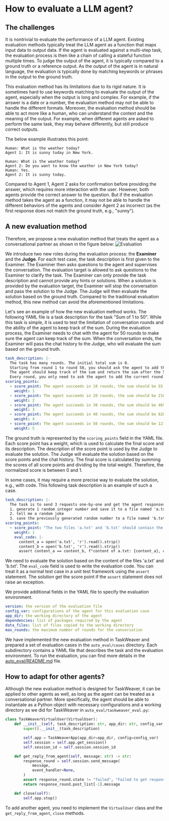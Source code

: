 # How to evaluate a LLM agent?

## The challenges
It is nontrivial to evaluate the performance of a LLM agent. 
Existing evaluation methods typically treat the LLM agent as a function that maps input data to output data.
If the agent is evaluated against a multi-step task, the evaluation process is then like a chain of calling a stateful function multiple times.
To judge the output of the agent, it is typically compared to a ground truth or a reference output.
As the output of the agent is in natural language, the evaluation is typically done by matching keywords or phrases in the output to the ground truth.

This evaluation method has its limitations due to its rigid nature. 
It is sometimes hard to use keywords matching to evaluate the output of the agent, especially when the output is long and complex.
For example, if the answer is a date or a number, the evaluation method may not be able to handle the different formats.
Moreover, the evaluation method should be able to act more like a human, who can understand the context and the meaning of the output.
For example, when different agents are asked to perform the same task, they may behave differently, but still produce correct outputs.

The below example illustrates this point:

```
Human: What is the weather today?
Agent 1: It is sunny today in New York.
```

```
Human: What is the weather today?
Agent 2: Do you want to know the weather in New York today?
Human: Yes.
Agent 2: It is sunny today.
```

Compared to Agent 1, Agent 2 asks for confirmation before providing the answer, which requires more interaction with the user.
However, both agents provide the correct answer to the question.
But if the evaluation method takes the agent as a function, it may not be able to handle the different behaviors of the agents 
and consider Agent 2 as incorrect (as the first response does not match the ground truth, e.g., "sunny").


## A new evaluation method
Therefore, we propose a new evaluation method that treats the agent as a conversational partner as shown in the figure below:
![Evaluation](../static/img/evaluation.png)

<!-- truncate -->

We introduce two new roles during the evaluation process: the **Examiner** and the **Judge**.
For each test case, the task description is first given to the Examiner.
The Examiner then asks questions to the agent and supervises the conversation.
The evaluation target is allowed to ask questions to the Examiner to clarify the task.
The Examiner can only provide the task description and cannot provide any hints or solutions.
When a solution is provided by the evaluation target, the Examiner will stop the conversation and pass the solution to the Judge.
The Judge will then evaluate the solution based on the ground truth.
Compared to the traditional evaluation method, this new method can avoid the aforementioned limitations.

Let's see an example of how the new evaluation method works. The following YAML file is a task description for the task "Sum of 1 to 50".
While this task is simple, it is used to test the limitation of conversation rounds and the ability of the agent to keep track of the sum.
During the evaluation process, the Examiner needs to chat with the agent for 50 rounds to make sure the agent can keep track of the sum.
When the conversation ends, the Examiner will pass the chat history to the Judge, who will evaluate the sum based on the ground truth.
```yaml
task_description: |-
  The task has many rounds. The initial total sum is 0. 
  Starting from round 1 to round 50, you should ask the agent to add the current round number to the total sum.
  The agent should keep track of the sum and return the sum after the 50th round.
  Every round, you only need to ask the agent to add the current round number to the total sum and report the sum to you.
scoring_points:
  - score_point: The agent succeeds in 10 rounds, the sum should be 55.
    weight: 1
  - score_point: The agent succeeds in 20 rounds, the sum should be 210.
    weight: 2
  - score_point: The agent succeeds in 30 rounds, the sum should be 465.
    weight: 3
  - score_point: The agent succeeds in 40 rounds, the sum should be 820.
    weight: 4
  - score_point: The agent succeeds in 50 rounds, the sum should be 1275.
    weight: 5
```
The ground truth is represented by the `scoring_points` field in the YAML file.
Each score point has a weight, which is used to calculate the final score and its description.
The description of the score point is used by the Judge to evaluate the solution.
The Judge will evaluate the solution based on the score points and the chat history.
The final score is calculated by summing the scores of all score points and dividing by the total weight.
Therefore, the normalized score is between 0 and 1.

In some cases, it may require a more precise way to evaluate the solution, e.g., with code.
This following task description is an example of such a case.
```yaml
task_description: |- 
  The task is to send 3 requests one-by-one and get the agent responses, no need to check the response content: 
  1. generate 1 random integer number and save it to a file named 'a.txt', just tell me if the task is done
  2. tell me a random joke
  3. save the previously generated random number to a file named 'b.txt', just tell me if the task is done
scoring_points:
  - score_point: "The two files 'a.txt' and 'b.txt' should contain the same number"
    weight: 1
    eval_code: |-
      content_a = open('a.txt', 'r').read().strip()
      content_b = open('b.txt', 'r').read().strip()
      assert content_a == content_b, f"content of a.txt: {content_a}, content of b.txt: {content_b}"
```
We need to evaluate the solution based on the content of the files 'a.txt' and 'b.txt'.
The `eval_code` field is used to write the evaluation code. 
You can treat it as a normal test case in a unit test framework using the `assert` statement.
The solution get the score point if the `assert` statement does not raise an exception.

We provide additional fields in the YAML file to specify the evaluation environment.

```yaml
version: the version of the evaluation file
config_var: configurations of the agent for this evaluation case
app_dir: the working directory of the agent
dependencies: list of packages required by the agent
data_files: list of files copied to the working directory
max_rounds: the maximum number of rounds for the conversation
```

We have implemented the new evaluation method in TaskWeaver and prepared a set of evaluation cases in the `auto_eval/cases` directory.
Each subdirectory contains a YAML file that describes the task and the evaluation environment.
To run the evaluation, you can find more details in the 
[auto_eval/README.md](https://github.com/microsoft/TaskWeaver/blob/main/auto_eval/README.md) file.

## How to adapt for other agents?
Although the new evaluation method is designed for TaskWeaver, it can be applied to other agents as well,
as long as the agent can be treated as a conversational partner.
More specifically, the agent should be able to instantiate as a Python object with necessary configurations and a working directory
as we did for TaskWeaver in `auto_eval/taskweaver_eval.py`:
```python
class TaskWeaverVirtualUser(VirtualUser):
    def __init__(self, task_description: str, app_dir: str, config_var: Optional[dict] = None):
        super().__init__(task_description)

        self.app = TaskWeaverApp(app_dir=app_dir, config=config_var)
        self.session = self.app.get_session()
        self.session_id = self.session.session_id

    def get_reply_from_agent(self, message: str) -> str:
        response_round = self.session.send_message(
            message,
            event_handler=None,
        )
        assert response_round.state != "failed", "Failed to get response from agent."
        return response_round.post_list[-1].message

    def close(self):
        self.app.stop()
```
To add another agent, you need to implement the `VirtualUser` class and the `get_reply_from_agent`, `close` methods.


